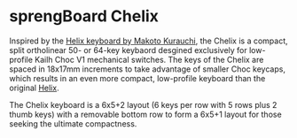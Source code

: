 # sprengBoard Chelix

Inspired by the [Helix keyboard by Makoto Kurauchi](https://github.com/MakotoKurauchi/helix), the Chelix is a compact, split ortholinear 50- or 64-key keybaord desgined exclusively for low-profile Kailh Choc V1 mechanical switches. The keys of the Chelix are spaced in 18x17mm increments to take advantage of smaller Choc keycaps, which results in an even more compact, low-profile keyboard than the original [Helix](https://github.com/MakotoKurauchi/helix).

The Chelix keyboard is a 6x5+2 layout (6 keys per row with 5 rows plus 2 thumb keys) with a removable bottom row to form a 6x5+1 layout for those seeking the ultimate compactness.
